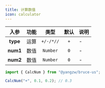 ```yaml
---
title: 计算数值
icon: calculator
---
```


入参|功能|类型|默认|说明
:-:|:-:|:-:|:-:|-
**type**|运算|`+/-/*//`|`+`|-
**num1**|数值|`Number`|`0`|-
**num2**|数值|`Number`|`0`|-

```js
import { CalcNum } from "@yangzw/bruce-us";

CalcNum("+", 0.1, 0.2); // 0.3
```